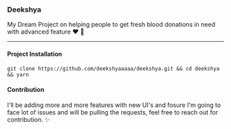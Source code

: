 ### Deekshya
My Dream Project on helping people to get fresh blood donations in need with advanced feature ❤️ 🚀
<hr/>

#### Project Installation
`git clone https://github.com/deekshyaaaaa/deekshya.git && cd deekshya && yarn`

#### Contribution
I'll be adding more and more features with new UI's and fosure I'm going to face lot of issues and will be pulling the requests, feel free to reach out for contribution. ✨